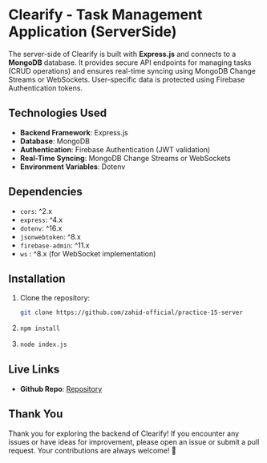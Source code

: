 # Clearify - Task Management Application (ServerSide)

The server-side of Clearify is built with **Express.js** and connects to a **MongoDB** database. It provides secure API endpoints for managing tasks (CRUD operations) and ensures real-time syncing using MongoDB Change Streams or WebSockets. User-specific data is protected using Firebase Authentication tokens.

## Technologies Used

- **Backend Framework**: Express.js
- **Database**: MongoDB 
- **Authentication**: Firebase Authentication (JWT validation)
- **Real-Time Syncing**: MongoDB Change Streams or WebSockets
- **Environment Variables**: Dotenv


## Dependencies

- `cors`: ^2.x
- `express`: ^4.x
- `dotenv`: ^16.x
- `jsonwebtoken`: ^8.x
- `firebase-admin`: ^11.x
- `ws` : ^8.x (for WebSocket implementation)


## Installation

1. Clone the repository:
   ```bash
   git clone https://github.com/zahid-official/practice-15-server

2. 
   ```bash
   npm install

3. 
   ```bash
   node index.js
   
## Live Links

- **Github Repo**: [Repository](https://github.com/zahid-official/practice-15-server)



## Thank You

Thank you for exploring the backend of Clearify! If you encounter any issues or have ideas for improvement, please open an issue or submit a pull request. Your contributions are always welcome! 🚀
